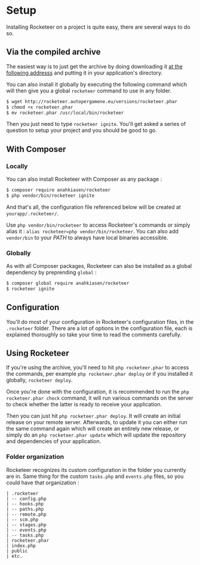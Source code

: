 # Setup

Installing Rocketeer on a project is quite easy, there are several ways to do so.

## Via the compiled archive

The easiest way is to just get the archive by doing downloading it [at the following addresss](http://rocketeer.autopergamene.eu/versions/rocketeer.phar) and putting it in your application's directory.

You can also install it globally by executing the following command which will then give you a global `rocketeer` command to use in any folder.

```bash
$ wget http://rocketeer.autopergamene.eu/versions/rocketeer.phar
$ chmod +x rocketeer.phar
$ mv rocketeer.phar /usr/local/bin/rocketeer
```

Then you just need to type `rocketeer ignite`. You'll get asked a series of question to setup your project and you should be good to go.

## With Composer

### Locally

You can also install Rocketeer with Composer as any package :

```bash
$ composer require anahkiasen/rocketeer
$ php vendor/bin/rocketeer ignite
```

And that's all, the configuration file referenced below will be created at `yourapp/.rocketeer/`.

Use `php vendor/bin/rocketeer` to access Rocketeer's commands or simply alias it : `alias rocketeer=php vendor/bin/rocketeer`. You can also add `vendor/bin` to your _PATH_ to always have local binaries accessible.

### Globally

As with all Composer packages, Rocketeer can also be installed as a global dependency by preprending `global` :

```bash
$ composer global require anahkiasen/rocketeer
$ rocketeer ignite
```

## Configuration

You'll do most of your configuration in Rocketeer's configuration files, in the `.rocketeer` folder.
There are a lot of options in the configuration file, each is explained thoroughly so take your time to read the comments carefully.

## Using Rocketeer

If you're using the archive, you'll need to hit `php rocketeer.phar` to access the commands, per example `php rocketeer.phar deploy` or if you installed it globally, `rocketeer deploy`.

Once you're done with the configuration, it is recommended to run the `php rocketeer.phar check` command, it will run various commands on the server to check whether the latter is ready to receive your application.

Then you can just hit `php rocketeer.phar deploy`. It will create an initial release on your remote server.
Afterwards, to update it you can either run the same command again which will create an entirely new release, or simply do an `php rocketeer.phar update` which will update the repository and dependencies of your application.

### Folder organization

Rocketeer recognizes its custom configuration in the folder you currently are in. Same thing for the custom `tasks.php` and `events.php` files, so you could have that organization :

```
| .rocketeer
| -- config.php
| -- hooks.php
| -- paths.php
| -- remote.php
| -- scm.php
| -- stages.php
| -- events.php
| -- tasks.php
| rocketeer.phar
| index.php
| public
| etc.
```
